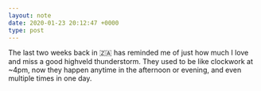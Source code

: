```yaml
---
layout: note
date: 2020-01-23 20:12:47 +0000
type: post
---
```


The last two weeks back in 🇿🇦 has reminded me of just how much I love and miss a good highveld thunderstorm. They used to be like clockwork at ~4pm, now they happen anytime in the afternoon or evening, and even multiple times in one day.

